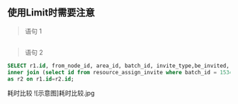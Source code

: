 
## 使用Limit时需要注意

>语句 1
```SQL

```

>语句 2
```SQL
SELECT r1.id, from_node_id, area_id, batch_id, invite_type,be_invited, inviter, STATUS, created, modified, COMMENT FROM resource_assign_invite r1 
inner join (select id from resource_assign_invite where batch_id = 153452239 AND STATUS = 0ORDER BY ID desc limit 0,1 ) 
as r2 on r1.id=r2.id;
```

耗时比较
![示意图]耗时比较.jpg
